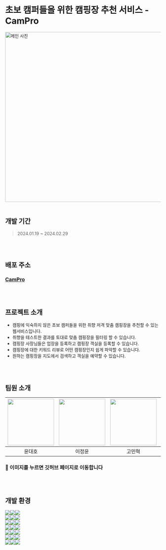 # 초보 캠퍼들을 위한 캠핑장 추천 서비스 - CamPro

<img src="https://images.unsplash.com/photo-1523987355523-c7b5b0dd90a7?q=80&w=2070&auto=format&fit=crop&ixlib=rb-4.0.3&ixid=M3wxMjA3fDB8MHxwaG90by1wYWdlfHx8fGVufDB8fHx8fA%3D%3D" alt="메인 사진" width=860px height=550px/>
<br/>
<br/>

## 개발 기간

> 2024.01.19 ~ 2024.02.29

<br/>
<br/>

## 배포 주소

### <a href='https://google.com' target="_blank" rel="noopener noreferrer">CamPro</a>

<br/>
<br/>

## 프로젝트 소개

- 캠핑에 익숙하지 않은 초보 캠퍼들을 위한 취향 저격 맞춤 캠핑장을 추천할 수 있는 웹서비스입니다.
- 취향을 테스트한 결과를 토대로 맞춤 캠핑장을 필터링 할 수 있습니다.
- 캠핑장 사장님들은 업장을 등록하고 캠핑장 객실을 등록할 수 있습니다.
- 캠핑장에 대한 키워드 리뷰로 어떤 캠핑장인지 쉽게 파악할 수 있습니다.
- 원하는 캠핑장을 지도에서 검색하고 객실을 예약할 수 있습니다.

<br/>
<br/>

## 팀원 소개

| <a href="https://github.com/aowjarkwk"> <img src='https://avatars.githubusercontent.com/u/83692053?v=4' width=150px height=150px></a> | <a href="https://github.com/lsc58461"><img src='https://avatars.githubusercontent.com/u/79037820?v=4' width=150px height=150px></a> | <a href="https://github.com/minhyeokG0"><img src='https://avatars.githubusercontent.com/u/144667681?v=4' width=150px height=150px></a> | <a href="https://github.com/wecaners"><img src='https://avatars.githubusercontent.com/u/90304025?v=4' width=150px height=150px></a> | <a href="https://github.com/namminimi"><img src='https://avatars.githubusercontent.com/u/111848336?v=4' width=150px height=150px></a> |
| :-----------------------------------------------------------------------------------------------------------------------------------: | :---------------------------------------------------------------------------------------------------------------------------------: | :------------------------------------------------------------------------------------------------------------------------------------: | :---------------------------------------------------------------------------------------------------------------------------------: | :-----------------------------------------------------------------------------------------------------------------------------------: |
|                                                                윤대호                                                                 |                                                               이정윤                                                                |                                                                 고민혁                                                                 |                                                               김진우                                                                |                                                                남민섭                                                                 |

### 🔗 이미지를 누르면 깃허브 페이지로 이동합니다

<br/>
<br/>

## 개발 환경

<img src="https://img.shields.io/badge/Language-%23121011?style=for-the-badge"><img src="https://img.shields.io/badge/typescript-3178C6?style=for-the-badge&logo=typescript&logoColor=white"><img src="https://img.shields.io/badge/5-515151?style=for-the-badge">
<br/>
<img src="https://img.shields.io/badge/Framework-%23121011?style=for-the-badge"><img src="https://img.shields.io/badge/nextdotjs-29334C?style=for-the-badge&logo=nextdotjs&logoColor=white"><img src="https://img.shields.io/badge/14.1.0-515151?style=for-the-badge">
<br/>
<img src="https://img.shields.io/badge/CSS-%23121011?style=for-the-badge"><img src="https://img.shields.io/badge/tailwindcss-06B6D4?style=for-the-badge&logo=tailwindcss&logoColor=white"><img src="https://img.shields.io/badge/3.3.0-515151?style=for-the-badge">
<br/>
<img src="https://img.shields.io/badge/Library-%23121011?style=for-the-badge"><img src="https://img.shields.io/badge/-React%20Query-FF4154?style=for-the-badge&logo=react%20query&logoColor=white"><img src="https://img.shields.io/badge/5.17.19-515151?style=for-the-badge">
<br/>
<img src="https://img.shields.io/badge/Library-%23121011?style=for-the-badge"><img src="https://img.shields.io/badge/axios-5A29E4?style=for-the-badge&logo=axios&logoColor=white"><img src="https://img.shields.io/badge/1.6.5-515151?style=for-the-badge">
<br/>
<img src="https://img.shields.io/badge/Library-%23121011?style=for-the-badge"><img src="https://img.shields.io/badge/redux Toolkit-%23593d88.svg?style=for-the-badge&logo=redux&logoColor=white"><img src="https://img.shields.io/badge/2.0.1-515151?style=for-the-badge">
<br/>
<img src="https://img.shields.io/badge/Library-%23121011?style=for-the-badge"><img src="https://img.shields.io/badge/React%20Hook%20Form-%23EC5990.svg?style=for-the-badge&logo=reacthookform&logoColor=white"><img src="https://img.shields.io/badge/7.49.3-515151?style=for-the-badge">
